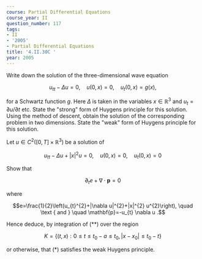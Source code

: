 ```yaml
---
course: Partial Differential Equations
course_year: II
question_number: 117
tags:
- II
- '2005'
- Partial Differential Equations
title: '4.II.30C '
year: 2005
---
```



Write down the solution of the three-dimensional wave equation

$$u_{t t}-\Delta u=0, \quad u(0, x)=0, \quad u_{t}(0, x)=g(x),$$

for a Schwartz function $g$. Here $\Delta$ is taken in the variables $x \in \mathbb{R}^{3}$ and $u_{t}=\partial u / \partial t$ etc. State the "strong" form of Huygens principle for this solution. Using the method of descent, obtain the solution of the corresponding problem in two dimensions. State the "weak" form of Huygens principle for this solution.

Let $u \in C^{2}\left([0, T] \times \mathbb{R}^{3}\right)$ be a solution of

$$u_{t t}-\Delta u+|x|^{2} u=0, \quad u(0, x)=0, \quad u_{t}(0, x)=0$$

Show that

$$\partial_{t} e+\nabla \cdot \mathbf{p}=0$$

where

$$e=\frac{1}{2}\left(u_{t}^{2}+|\nabla u|^{2}+|x|^{2} u^{2}\right), \quad \text { and } \quad \mathbf{p}=-u_{t} \nabla u .$$

Hence deduce, by integration of $(* *)$ over the region

$$K=\left\{(t, x): 0 \leqslant t \leqslant t_{0}-a \leqslant t_{0},\left|x-x_{0}\right| \leqslant t_{0}-t\right\}$$

or otherwise, that $(*)$ satisfies the weak Huygens principle.